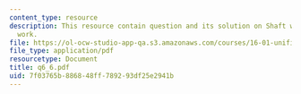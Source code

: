 ```yaml
---
content_type: resource
description: This resource contain question and its solution on Shaft work and Flow
  work.
file: https://ol-ocw-studio-app-qa.s3.amazonaws.com/courses/16-01-unified-engineering-i-ii-iii-iv-fall-2005-spring-2006/7f03765b886848ff789293df25e2941b_q6_6.pdf
file_type: application/pdf
resourcetype: Document
title: q6_6.pdf
uid: 7f03765b-8868-48ff-7892-93df25e2941b
---
```

